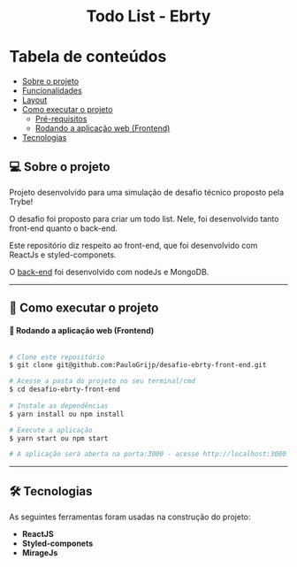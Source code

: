<h1 align="center">Todo List - Ebrty</h1>

# Tabela de conteúdos

<!--ts-->

- [Sobre o projeto](#-sobre-o-projeto)
- [Funcionalidades](#-funcionalidades)
- [Layout](#-layout)
- [Como executar o projeto](#-como-executar-o-projeto)
  - [Pré-requisitos](#pré-requisitos)
  - [Rodando a aplicação web (Frontend)](#user-content--rodando-a-aplicação-web-frontend)
- [Tecnologias](#-tecnologias)
<!--te-->

## 💻 Sobre o projeto

Projeto desenvolvido para uma simulação de desafio técnico proposto pela Trybe!

O desafio foi proposto para criar um todo list. Nele, foi desenvolvido tanto front-end quanto o back-end.

Este repositório diz respeito ao front-end, que foi desenvolvido com ReactJs e styled-componets.

O <a href="https://github.com/PauloGrijp/desafio-ebrty-back-end">back-end<a> foi desenvolvido com nodeJs e MongoDB.

---

## 🚀 Como executar o projeto

#### 🧭 Rodando a aplicação web (Frontend)

```bash

# Clone este repositório
$ git clone git@github.com:PauloGrijp/desafio-ebrty-front-end.git

# Acesse a pasta do projeto no seu terminal/cmd
$ cd desafio-ebrty-front-end
  
# Instale as dependências
$ yarn install ou npm install

# Execute a aplicação
$ yarn start ou npm start

# A aplicação será aberta na porta:3000 - acesse http://localhost:3000  

```

---

## 🛠 Tecnologias

As seguintes ferramentas foram usadas na construção do projeto:

- **ReactJS**
- **Styled-componets**
- **MirageJs**
